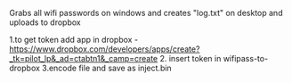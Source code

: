 Grabs all wifi passwords on windows and creates "log.txt" on desktop and uploads to dropbox

1.to get token add app in dropbox -https://www.dropbox.com/developers/apps/create?_tk=pilot_lp&_ad=ctabtn1&_camp=create
2. insert token in wifipass-to-dropbox
3.encode file and save as inject.bin
